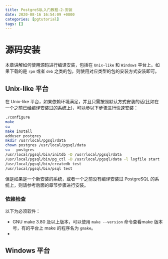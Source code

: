 ```yaml
---
title: PostgreSQL入门教程-2-安装
date: 2020-08-16 16:54:09 +0800
categories: [pgtutorial]
tags: []
---
```


# 源码安装

本章讲解如何使用源码进行编译安装，包括在 `Unix-like` 和 `Windows` 平台上。如果下载的是 `rpm` 或者 `deb` 之类的包，则使用对应类型的包的安装方式安装即可。

## Unix-like 平台

在 Unix-like 平台，如果依赖环境满足，并且只需按照默认方式安装的话(比如在一个之前已经编译安装过的系统上)，可以参以下步骤进行快速安装：

```sh
./configure
make
su
make install
adduser postgres
mkdir /usr/local/pgsql/data
chown postgres /usr/local/pgsql/data
su - postgres
/usr/local/pgsql/bin/initdb -D /usr/local/pgsql/data
/usr/local/pgsql/bin/pg_ctl -D /usr/local/pgsql/data -l logfile start
/usr/local/pgsql/bin/createdb test
/usr/local/pgsql/bin/psql test
```

但是如果是一个新安装的系统，或者一个之前没有编译安装过 PostgreSQL 的系统上，则请参考后面的章节步骤进行安装。

### 依赖检查

以下为必须软件：

- GNU make 3.80 及以上版本，可以使用 `make --version` 命令查看make 版本号，有的平台上 make 的程序名为 `gmake`。
- 

## Windows 平台
